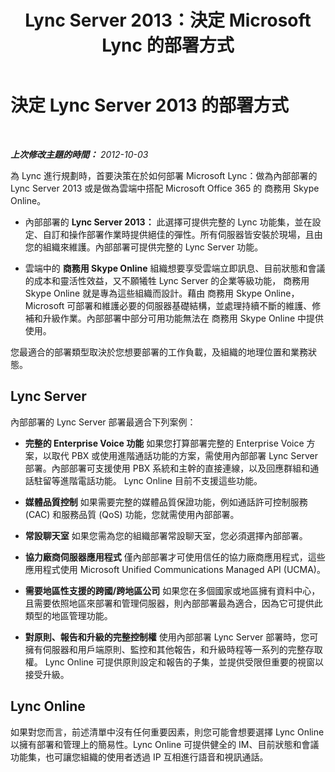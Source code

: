 ﻿---
title: Lync Server 2013：決定 Microsoft Lync 的部署方式
TOCTitle: 決定 Microsoft Lync 的部署方式
ms:assetid: 6ca677d3-745d-4935-8f05-19274a8bccf2
ms:mtpsurl: https://technet.microsoft.com/zh-tw/library/JJ204979(v=OCS.15)
ms:contentKeyID: 49291233
ms.date: 08/10/2015
mtps_version: v=OCS.15
ms.translationtype: HT
---

# 決定 Lync Server 2013 的部署方式

 

_**上次修改主題的時間：** 2012-10-03_

為 Lync 進行規劃時，首要決策在於如何部署 Microsoft Lync：做為內部部署的 Lync Server 2013 或是做為雲端中搭配 Microsoft Office 365 的 商務用 Skype Online。

  - 內部部署的 **Lync Server 2013：** 此選擇可提供完整的 Lync 功能集，並在設定、自訂和操作部署作業時提供絕佳的彈性。所有伺服器皆安裝於現場，且由您的組織來維護。內部部署可提供完整的 Lync Server 功能。

  - 雲端中的 **商務用 Skype Online** 組織想要享受雲端立即訊息、目前狀態和會議的成本和靈活性效益，又不願犧牲 Lync Server 的企業等級功能， 商務用 Skype Online 就是專為這些組織而設計。藉由 商務用 Skype Online， Microsoft 可部署和維護必要的伺服器基礎結構，並處理持續不斷的維護、修補和升級作業。內部部署中部分可用功能無法在 商務用 Skype Online 中提供使用。

您最適合的部署類型取決於您想要部署的工作負載，及組織的地理位置和業務狀態。

## Lync Server

內部部署的 Lync Server 部署最適合下列案例：

  - **完整的 Enterprise Voice 功能** 如果您打算部署完整的 Enterprise Voice 方案，以取代 PBX 或使用進階通話功能的方案，需使用內部部署 Lync Server 部署。內部部署可支援使用 PBX 系統和主幹的直接連線，以及回應群組和通話駐留等進階電話功能。 Lync Online 目前不支援這些功能。

  - **媒體品質控制** 如果需要完整的媒體品質保證功能，例如通話許可控制服務 (CAC) 和服務品質 (QoS) 功能，您就需使用內部部署。

  - **常設聊天室** 如果您需為您的組織部署常設聊天室，您必須選擇內部部署。

  - **協力廠商伺服器應用程式** 僅內部部署才可使用信任的協力廠商應用程式，這些應用程式使用 Microsoft Unified Communications Managed API (UCMA)。

  - **需要地區性支援的跨國/跨地區公司** 如果您在多個國家或地區擁有資料中心，且需要依照地區來部署和管理伺服器，則內部部署最為適合，因為它可提供此類型的地區管理功能。

  - **對原則、報告和升級的完整控制權** 使用內部部署 Lync Server 部署時，您可擁有伺服器和用戶端原則、監控和其他報告，和升級時程等一系列的完整存取權。 Lync Online 可提供原則設定和報告的子集，並提供受限但重要的視窗以接受升級。

## Lync Online

如果對您而言，前述清單中沒有任何重要因素，則您可能會想要選擇 Lync Online 以擁有部署和管理上的簡易性。Lync Online 可提供健全的 IM、目前狀態和會議功能集，也可讓您組織的使用者透過 IP 互相進行語音和視訊通話。

